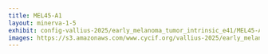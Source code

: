 ```yaml
---
title: MEL45-A1
layout: minerva-1-5
exhibit: config-vallius-2025/early_melanoma_tumor_intrinsic_e41/MEL45-A1
images: https://s3.amazonaws.com/www.cycif.org/vallius-2025/early_melanoma_tumor_intrinsic_e41/MEL45-A1
---
```

